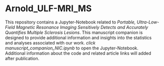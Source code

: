 # Arnold_ULF-MRI_MS
This repository contains a Jupyter-Notebook related to _Portable, Ultra-Low-Field Magnetic Resonance Imaging Sensitively Detects and Accurately Quantifies Multiple Sclerosis Lesions_. This manuscript companion is designed to provide additional information and insights into the statistics and analyses associated with our work. *click manuscript_companion_NIC.ipynb* to open the Jupyter-Notebook. Additional information about the code and related article links will added after publication.
